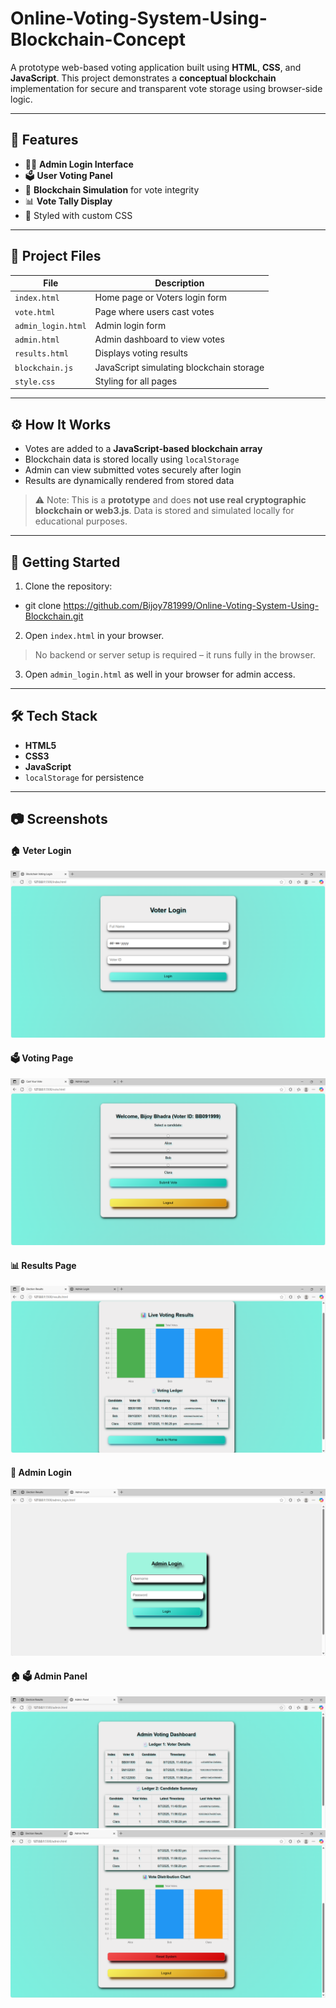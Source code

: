 # Online-Voting-System-Using-Blockchain-Concept

A prototype web-based voting application built using **HTML**, **CSS**, and **JavaScript**. This project demonstrates a **conceptual blockchain** implementation for secure and transparent vote storage using browser-side logic.

---

## 📌 Features

- 🧑‍💼 **Admin Login Interface**
- 🗳️ **User Voting Panel**
- 🔐 **Blockchain Simulation** for vote integrity
- 📊 **Vote Tally Display**
- 🎨 Styled with custom CSS

---

## 📂 Project Files

| File                | Description                                 |
|---------------------|---------------------------------------------|
| `index.html`        | Home page or Voters login form              |
| `vote.html`         | Page where users cast votes                 |
| `admin_login.html`  | Admin login form                            |
| `admin.html`        | Admin dashboard to view votes               |
| `results.html`      | Displays voting results                     |
| `blockchain.js`     | JavaScript simulating blockchain storage    |
| `style.css`         | Styling for all pages                       |

---

## ⚙️ How It Works

- Votes are added to a **JavaScript-based blockchain array**
- Blockchain data is stored locally using `localStorage`
- Admin can view submitted votes securely after login
- Results are dynamically rendered from stored data

> ⚠️ Note: This is a **prototype** and does **not use real cryptographic blockchain or web3.js**. Data is stored and simulated locally for educational purposes.

---

## 🚀 Getting Started

1. Clone the repository:
- git clone https://github.com/Bijoy781999/Online-Voting-System-Using-Blockchain.git

2. Open `index.html` in your browser.
> No backend or server setup is required – it runs fully in the browser.

3. Open `admin_login.html` as well in your browser for admin access.

---

## 🛠️ Tech Stack

- **HTML5**
- **CSS3**
- **JavaScript**
- `localStorage` for persistence

---

## 📷 Screenshots

#### 🏠 Veter Login
![Home Page](Images/Screenshot_index.png)

#### 🗳️ Voting Page
![Voting Page](Images/Screenshot_Vote.png)

#### 📊 Results Page
![Results](Images/Screenshot_Result.png)

#### 🔐 Admin Login
![Admin Login](Images/Screenshot_adminlogin.png)

#### 🏠 🗳️ Admin Panel
![Admin Panel](Images/Screenshot_AdminPanel(1).png)
![Admin Panel](Images/Screenshot_AdminPanel(2).png)
